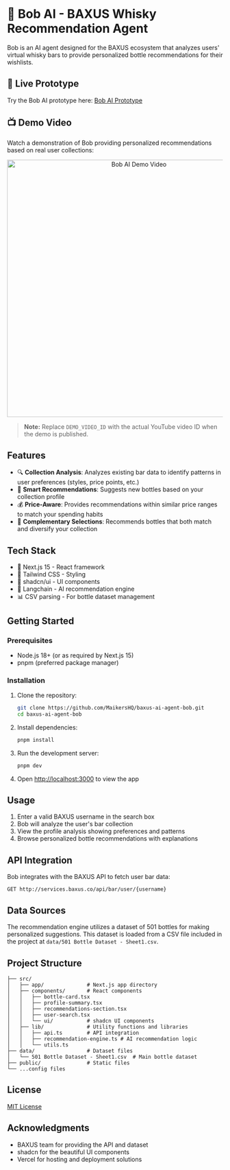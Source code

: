 # 🥃 Bob AI - BAXUS Whisky Recommendation Agent

Bob is an AI agent designed for the BAXUS ecosystem that analyzes users' virtual whisky bars to provide personalized bottle recommendations for their wishlists.

## 🚀 Live Prototype

Try the Bob AI prototype here: [Bob AI Prototype](https://bob-ai.baxus.co)

## 📺 Demo Video

Watch a demonstration of Bob providing personalized recommendations based on real user collections:

<div align="center">
  <a href="https://www.youtube.com/watch?v=DEMO_VIDEO_ID">
    <img src="https://img.youtube.com/vi/DEMO_VIDEO_ID/maxresdefault.jpg" alt="Bob AI Demo Video" style="width:600px;">
  </a>
</div>

> **Note:** Replace `DEMO_VIDEO_ID` with the actual YouTube video ID when the demo is published.

## Features

- 🔍 **Collection Analysis**: Analyzes existing bar data to identify patterns in user preferences (styles, price points, etc.)
- 🧠 **Smart Recommendations**: Suggests new bottles based on your collection profile
- 💰 **Price-Aware**: Provides recommendations within similar price ranges to match your spending habits
- 🌟 **Complementary Selections**: Recommends bottles that both match and diversify your collection

## Tech Stack

- 🔄 Next.js 15 - React framework
- 🎨 Tailwind CSS - Styling
- 🧩 shadcn/ui - UI components
- 🤖 Langchain - AI recommendation engine
- 📊 CSV parsing - For bottle dataset management

## Getting Started

### Prerequisites

- Node.js 18+ (or as required by Next.js 15)
- pnpm (preferred package manager)

### Installation

1. Clone the repository:
   ```bash
   git clone https://github.com/MaikersHQ/baxus-ai-agent-bob.git
   cd baxus-ai-agent-bob
   ```

2. Install dependencies:
   ```bash
   pnpm install
   ```

3. Run the development server:
   ```bash
   pnpm dev
   ```

4. Open [http://localhost:3000](http://localhost:3000) to view the app

## Usage

1. Enter a valid BAXUS username in the search box
2. Bob will analyze the user's bar collection
3. View the profile analysis showing preferences and patterns
4. Browse personalized bottle recommendations with explanations

## API Integration

Bob integrates with the BAXUS API to fetch user bar data:

```
GET http://services.baxus.co/api/bar/user/{username}
```

## Data Sources

The recommendation engine utilizes a dataset of 501 bottles for making personalized suggestions. This dataset is loaded from a CSV file included in the project at `data/501 Bottle Dataset - Sheet1.csv`.

## Project Structure

```
├── src/
│   ├── app/              # Next.js app directory
│   ├── components/       # React components
│   │   ├── bottle-card.tsx
│   │   ├── profile-summary.tsx
│   │   ├── recommendations-section.tsx
│   │   ├── user-search.tsx
│   │   └── ui/           # shadcn UI components
│   ├── lib/              # Utility functions and libraries
│   │   ├── api.ts        # API integration
│   │   ├── recommendation-engine.ts # AI recommendation logic
│   │   └── utils.ts
├── data/                 # Dataset files
│   └── 501 Bottle Dataset - Sheet1.csv  # Main bottle dataset
├── public/               # Static files
└── ...config files
```

## License

[MIT License](LICENSE)

## Acknowledgments

- BAXUS team for providing the API and dataset
- shadcn for the beautiful UI components
- Vercel for hosting and deployment solutions
